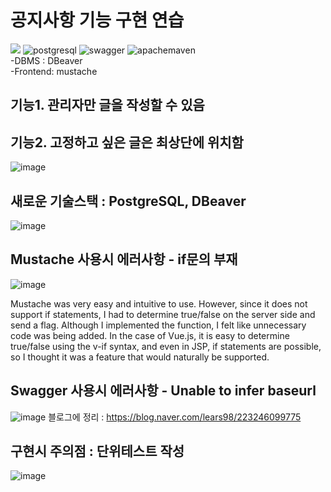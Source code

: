 # 공지사항 기능 구현 연습
 <img src="https://img.shields.io/badge/Spring%20Boot-6DB33F?style=for-the-badge&logo=Spring%20Boot&logoColor=black"/> <img alt="postgresql" src ="https://img.shields.io/badge/postgresql-4169E1.svg?&style=for-the-badge&logo=postgresql&logoColor=white"/> <img alt="swagger" src ="https://img.shields.io/badge/swagger-85EA2D.svg?&style=for-the-badge&logo=swagger&logoColor=white"/> <img alt="apachemaven" src ="https://img.shields.io/badge/apachemaven-C71A36.svg?&style=for-the-badge&logo=apachemaven&logoColor=white"/><br>
-DBMS : DBeaver <br>
-Frontend: mustache
## 기능1. 관리자만 글을 작성할 수 있음
## 기능2. 고정하고 싶은 글은 최상단에 위치함
![image](https://github.com/koratoo/notice-board/assets/96603612/6548ef53-5713-410f-b4d2-07094e584c2f)

## 새로운 기술스택 : PostgreSQL, DBeaver
![image](https://github.com/koratoo/notice/assets/96603612/f205bf9f-3623-4319-86a9-9d7b30fabe8b)

## Mustache 사용시 에러사항 - if문의 부재
![image](https://github.com/koratoo/notice-board/assets/96603612/da3964f7-3c06-4c7f-bcba-e6a112a7f42c)<br>

Mustache was very easy and intuitive to use. However, since it does not support if statements, I had to determine true/false on the server side and send a flag. Although I implemented the function, I felt like unnecessary code was being added. In the case of Vue.js, it is easy to determine true/false using the v-if syntax, and even in JSP, if statements are possible, so I thought it was a feature that would naturally be supported.

## Swagger 사용시 에러사항 - Unable to infer baseurl
![image](https://github.com/koratoo/notice-board/assets/96603612/56af3c63-36d7-49bc-9f33-3dd7c8643a06)
블로그에 정리 : https://blog.naver.com/lears98/223246099775

## 구현시 주의점 : 단위테스트 작성
![image](https://github.com/koratoo/notice-board/assets/96603612/2d93e2bb-a9f1-4df2-b66b-f014a75e33c7)
